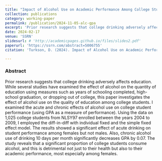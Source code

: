 ```yaml
---
title: "Impact of Alcohol Use on Academic Performance Among College Students: The Case of Acute and Chronic Drinking"
collection: publications
category: working-paper
permalink: /publication/2024-11-05-alc-gpa
excerpt: 'Prior research suggests that college drinking adversely affects education. While several studies have examined the effect of alcohol on the quantity of education using measures such as years of schooling completed, high-school graduation, or dropping out of college, this paper investigates the effect of alcohol use on the quality of education among college students. I examined the acute and chronic effects of alcohol use on college student performance (using GPA as a measure of performance).'
date: 2024-02-17
venue: 'SSRN'
slidesurl: # 'http://academicpages.github.io/files/slides2.pdf'
paperurl: 'https://ssrn.com/abstract=5006755'
citation: 'Turkson, D. (2024). Impact of Alcohol Use on Academic Performance Among College Students: The Case of Acute and Chronic Drinking (November 01, 2024). <i>SSRN: Working Paper</i>.'

---
```


### Abstract
Prior research suggests that college drinking adversely affects education. While several studies have examined the effect of alcohol on the quantity of education using measures such as years of schooling completed, high-school graduation, or dropping out of college, this paper investigates the effect of alcohol use on the quality of education among college students. I examined the acute and chronic effects of alcohol use on college student performance (using GPA as a measure of performance). Using the data on 1,025 college students from NLSY97 enrolled between the years 2004 to 2009, I employed the diff-in-diff with individual fixed and the simple fixed effect model. The results showed a significant effect of acute drinking on student performance among females but not males. Also, chronic alcohol use of drinking 10 days per month significantly decreases GPA by 0.07. The study reveals that a significant proportion of college students consume alcohol, and this is detrimental not just to their health but also to their academic performance, most especially among females.
